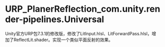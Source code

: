 # URP_PlanerReflection_com.unity.render-pipelines.Universal
Unity官方URP包7.3.1的修改版，修改了LitInput.hlsl、LitForwardPass.hlsl，增加了ReflectLit.shader。实现一个类似平面反射的效果。
